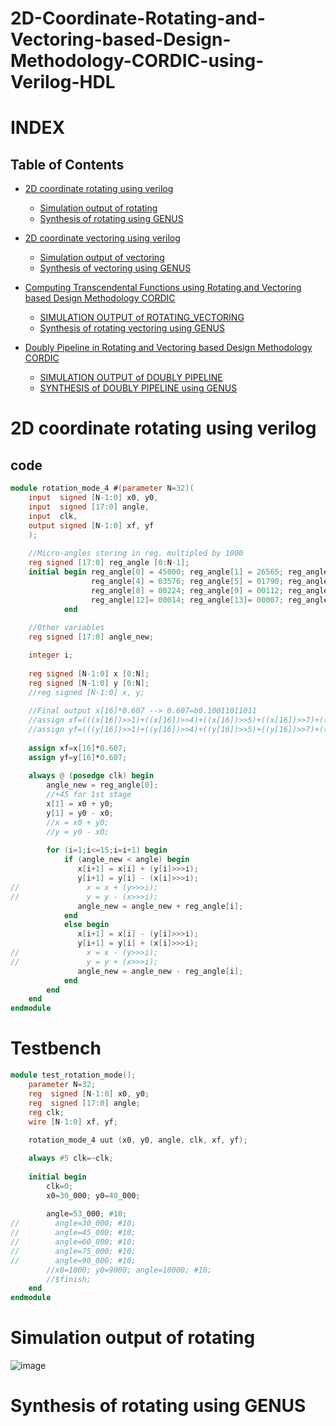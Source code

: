# 2D-Coordinate-Rotating-and-Vectoring-based-Design-Methodology-CORDIC-using-Verilog-HDL
# INDEX
## Table of Contents
* [2D coordinate rotating using verilog](#2D-coordinate-rotating-using-verilog) 
    + [Simulation output of rotating](#Simulation-output-of-rotating)
    + [Synthesis of rotating using GENUS](#Synthesis-of-rotating-using-GENUS)
   
* [2D coordinate vectoring using verilog](#2D-coordinate-vectoring-using-verilog) 
    + [Simulation output of vectoring](#Simulation-output-of-vectoring)
    + [Synthesis of vectoring using GENUS](#Synthesis-of-vectoring-using-GENUS)

* [Computing Transcendental Functions using Rotating and Vectoring based Design Methodology CORDIC](#Computing-Transcendental-Functions-using-Rotating-and-Vectoring-based-Design-Methodology-CORDIC) 
    + [SIMULATION OUTPUT of ROTATING_VECTORING](#SIMULATION-OUTPUT-of-ROTATING-VECTORING)
    + [Synthesis of rotating vectoring using GENUS](#Synthesis-of-rotating-vectoring-using-GENUS)
   
* [Doubly Pipeline in Rotating and Vectoring based Design Methodology CORDIC](#Doubly-Pipeline-in-Rotating-and-Vectoring-based-Design-Methodology-CORDIC) 
    + [SIMULATION OUTPUT of DOUBLY PIPELINE](#SIMULATION-OUTPUT-of-DOUBLY-PIPELINE)
    + [SYNTHESIS of DOUBLY PIPELINE using GENUS](#SYNTHESIS-of-DOUBLY-PIPELINE-using-GENUS)
   
# 2D coordinate rotating using verilog
## code
```verilog
module rotation_mode_4 #(parameter N=32)(
    input  signed [N-1:0] x0, y0,
    input  signed [17:0] angle,
    input  clk,
    output signed [N-1:0] xf, yf
    );
   
    //Micro-angles storing in reg. multipled by 1000
    reg signed [17:0] reg_angle [0:N-1];
    initial begin reg_angle[0] = 45000; reg_angle[1] = 26565; reg_angle[2] = 14036; reg_angle[3] = 7125; //3-digit decimal
                  reg_angle[4] = 03576; reg_angle[5] = 01790; reg_angle[6] = 00895; reg_angle[7] = 0448;
                  reg_angle[8] = 00224; reg_angle[9] = 00112; reg_angle[10]= 00056; reg_angle[11]= 0028;
                  reg_angle[12]= 00014; reg_angle[13]= 00007; reg_angle[14]= 00003; reg_angle[15]= 0002;
            end
     
    //Other variables            
    reg signed [17:0] angle_new;      

    integer i;
   
    reg signed [N-1:0] x [0:N];
    reg signed [N-1:0] y [0:N];
    //reg signed [N-1:0] x, y;
   
    //Final output x[16]*0.607 --> 0.607=b0.10011011011
    //assign xf=(((x[16])>>1)+((x[16])>>4)+((x[16])>>5)+((x[16])>>7)+((x[16])>>8)+((x[16])>>10));
    //assign yf=(((y[16])>>1)+((y[16])>>4)+((y[16])>>5)+((y[16])>>7)+((y[16])>>8)+((y[16])>>10));
   
    assign xf=x[16]*0.607;
    assign yf=y[16]*0.607;
   
    always @ (posedge clk) begin
        angle_new = reg_angle[0];
        //+45 for 1st stage
        x[1] = x0 + y0;
        y[1] = y0 - x0;
        //x = x0 + y0;
        //y = y0 - x0;
       
        for (i=1;i<=15;i=i+1) begin
            if (angle_new < angle) begin  
               x[i+1] = x[i] + (y[i]>>>i);
               y[i+1] = y[i] - (x[i]>>>i);
//               x = x + (y>>>i);
//               y = y - (x>>>i);
               angle_new = angle_new + reg_angle[i];
            end
            else begin
               x[i+1] = x[i] - (y[i]>>>i);
               y[i+1] = y[i] + (x[i]>>>i);
//               x = x - (y>>>i);
//               y = y + (x>>>i);
               angle_new = angle_new - reg_angle[i];
            end
        end
    end
endmodule
```
# Testbench
```verilog
module test_rotation_mode();
    parameter N=32;
    reg  signed [N-1:0] x0, y0;
    reg  signed [17:0] angle;
    reg clk;
    wire [N-1:0] xf, yf;
   
    rotation_mode_4 uut (x0, y0, angle, clk, xf, yf);

    always #5 clk=~clk;
   
    initial begin
        clk=0;
        x0=30_000; y0=40_000;
       
        angle=53_000; #10;
//        angle=30_000; #10;
//        angle=45_000; #10;
//        angle=60_000; #10;
//        angle=75_000; #10;
//        angle=90_000; #10;
        //x0=1000; y0=9000; angle=10000; #10;
        //$finish;
    end
endmodule
```
# Simulation output of rotating
![image](https://user-images.githubusercontent.com/120499567/234943006-7668987a-844c-450f-9ee4-b363a337281e.png)


# Synthesis of rotating using GENUS
